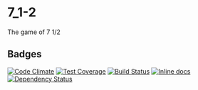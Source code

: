 # 7_1-2
The game of 7 1/2
## Badges
[![Code Climate](https://codeclimate.com/github/Zrp200/7_1-2/badges/gpa.svg)](https://codeclimate.com/github/Zrp200/7_1-2)
[![Test Coverage](https://codeclimate.com/github/Zrp200/7_1-2/badges/coverage.svg)](https://codeclimate.com/github/Zrp200/7_1-2)
[![Build Status](https://travis-ci.org/Zrp200/7_half.svg?branch=master)](https://travis-ci.org/Zrp200/7_half)
[![Inline docs](http://inch-ci.org/github/zrp200/7_1-2.svg?branch=master)](http://inch-ci.org/github/zrp200/7_1-2)
[![Dependency Status](https://gemnasium.com/Zrp200/7_1-2.svg)](https://gemnasium.com/Zrp200/7_1-2)
